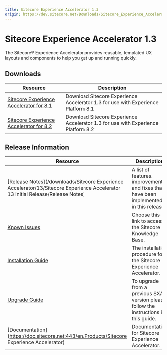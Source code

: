 ```yaml
---
title: Sitecore Experience Accelerator 1.3
origin: https://dev.sitecore.net/Downloads/Sitecore_Experience_Accelerator/13/Sitecore_Experience_Accelerator_13_Initial_Release.aspx
---
```



Sitecore Experience Accelerator 1.3
===================================

The Sitecore® Experience Accelerator provides reusable, templated UX layouts and components to help you get up and running quickly.

Downloads
---------

| Resource | Description |
| --- | --- |
| [Sitecore Experience Accelerator for 8.1](https://sitecoredev.azureedge.net/~/media/D774D545A60A4AF8A4A1338262A86322.ashx?date=20170412T171605) | Download Sitecore Experience Accelerator 1.3 for use with Experience Platform 8.1 |
| [Sitecore Experience Accelerator for 8.2](https://sitecoredev.azureedge.net/~/media/9D70FDF3C67841E1B757E371BFD5F749.ashx?date=20170413T101648) | Download Sitecore Experience Accelerator 1.3 for use with Experience Platform 8.2 |

Release Information
-------------------

| Resource | Description |
| --- | --- |
| [Release Notes](/downloads/Sitecore Experience Accelerator/13/Sitecore Experience Accelerator 13 Initial Release/Release Notes) | A list of features, improvements, and fixes that have been implemented in this release. |
| [Known Issues](https://kb.sitecore.net/articles/196733) | Choose this link to access the Sitecore Knowledge Base. |
| [Installation Guide](https://sitecoredev.azureedge.net/~/media/91B4F46188EF4CF48C336EBE856BAEBC.ashx?date=20170517T120839) | The installation procedure for the Sitecore Experience Accelerator. |
| [Upgrade Guide](https://sitecoredev.azureedge.net/~/media/C75F0BA7E5484FC78DFF6EAF6B879732.ashx?date=20170412T160428) | To upgrade from a previous SXA version please follow the instructions in this guide. |
| [Documentation](https://doc.sitecore.net:443/en/Products/Sitecore Experience Accelerator) | Documentation for Sitecore Experience Accelerator. |